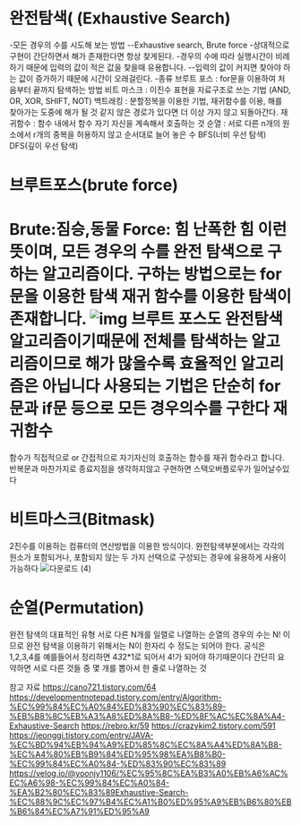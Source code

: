 완전탐색( (Exhaustive Search)
=======

-모든 경우의 수를 시도해 보는 방법
 --Exhaustive search, Brute force
-상대적으로 구현이 간단하면서 해가 존재한다면 항상 찾게된다.
-경우의 수에 따라 실행시간이 비례하기 때문에 입력의 값이 적은 값을 찾을때 유용합니다.
 --입력의 값이 커지면 찾아야 하는 값이 증가하기 때문에 시간이 오래걸린다.
-종류
브루트 포스 : for문을 이용하여 처음부터 끝까지 탐색하는 방법
비트 마스크 : 이진수 표현을 자료구조로 쓰는 기법 (AND, OR, XOR, SHIFT, NOT)
백트래킹 : 분할정복을 이용한 기법, 재귀함수를 이용, 해를 찾아가는 도중에 해가 될 것 같지 않은 경로가 있다면 더 이상 가지 않고 되돌아간다.
재귀함수 : 함수 내에서 함수 자기 자신을 계속해서 호출하는 것
순열 : 서로 다른 n개의 원소에서 r개의 중복을 허용하지 않고 순서대로 늘어 놓은 수
BFS(너비 우선 탐색)
DFS(깊이 우선 탐색)
 
 
 브루트포스(brute force)
 =======
 Brute:짐승,동물 Force: 힘  난폭한 힘 이런 뜻이며, 모든 경우의 수를 완전 탐색으로 구하는 알고리즘이다.
 구하는 방법으로는 for문을 이용한 탐색 재귀 함수를 이용한 탐색이 존재합니다.
 ![img](https://user-images.githubusercontent.com/100178951/159477474-2d8f7ef9-aed4-4294-9bbf-56c83757822f.gif)
 브루트 포스도 완전탐색 알고리즘이기때문에 전체를 탐색하는 알고리즘이므로 해가 많을수록 효율적인 알고리즘은 아닙니다
 사용되는 기법은 단순히 for문과 if문 등으로 모든 경우의수를 구한다
 재귀함수
 =======
 
 함수가 직접적으로 or 간접적으로 자기자신의 호출하는 함수를 재귀 함수라고 합니다.
 반복문과 마찬가지로 종료지점을 생각하지않고 구현하면 스택오버플로우가 일어날수있다
 
 비트마스크(Bitmask)
 ========
 2진수를 이용하는 컴퓨터의 연산방법을 이용한 방식이다.
 완전탐색부분에서는 각각의 원소가 포함되거나, 포함되지 않는 두 가지 선택으로 구성되는 경우에 유용하게 사용이 가능하다
![다운로드 (4)](https://user-images.githubusercontent.com/100178951/159893814-48bf0f44-3e42-403c-a6fa-816e8d17d0ae.png)

순열(Permutation)
=======
완전 탐색의 대표적인 유형 서로 다른 N개를 일렬로 나열하는 순열의 경우의 수는 N! 이므로 완전 탐색을 이용하기 위해서는 N이 한자리 수 정도는 되어야 한다. 
공식은 1,2,3,4를 예를들어서 정리하면 4*3*2*1로 되어서 4!가 되어야 하기때문이다  간단히 요약하면 서로 다른 것들 중 몇 개를 뽑아서 한 줄로 나열하는 것



 참고 자료 https://cano721.tistory.com/64
 https://developmentnotepad.tistory.com/entry/Algorithm-%EC%99%84%EC%A0%84%ED%83%90%EC%83%89-%EB%B8%8C%EB%A3%A8%ED%8A%B8-%ED%8F%AC%EC%8A%A4-Exhaustive-Search
 https://rebro.kr/59
 https://crazykim2.tistory.com/591
 https://jeonggi.tistory.com/entry/JAVA-%EC%BD%94%EB%94%A9%ED%85%8C%EC%8A%A4%ED%8A%B8-%EC%A4%80%EB%B9%84%ED%95%98%EA%B8%B0-%EC%99%84%EC%A0%84-%ED%83%90%EC%83%89
 https://velog.io/@yoonjy1106/%EC%95%8C%EA%B3%A0%EB%A6%AC%EC%A6%98-%EC%99%84%EC%A0%84-%EA%B2%80%EC%83%89Exhaustive-Search-%EC%88%9C%EC%97%B4%EC%A1%B0%ED%95%A9%EB%B6%80%EB%B6%84%EC%A7%91%ED%95%A9
